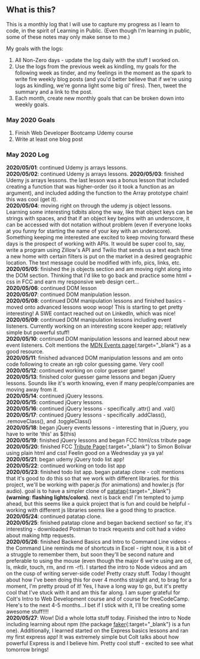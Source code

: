 ## What is this? ##
This is a monthly log that I will use to capture my progress as I learn to code, in the spirit of Learning in Public. (Even though I'm learning in public, some of these notes may only make sense to me.)    

My goals with the logs:
1. All Non-Zero days - update the log daily with the stuff I worked on.
2. Use the logs from the previous week as kindling, my goals for the following week as tinder, and my feelings in the moment as the spark to write fire weekly blog posts (and you'd better believe that if we're using logs as kindling, we're gonna light some big ol' fires). Then, tweet the summary and a link to the post.
3. Each month, create new monthly goals that can be broken down into weekly goals.

### May 2020 Goals
1. Finish Web Developer Bootcamp Udemy course
2. Write at least one blog post

### May 2020 Log
**2020/05/01**: continued Udemy js arrays lessons.    
**2020/05/02**: continued Udemy js arrays lessons.
**2020/05/03**: finished Udemy js arrays lessons. the last lesson was a bonus lesson that included creating a function that was higher-order (so it took a function as an argument), and included adding the function to the Array prototype chain! this was cool (get it).    
**2020/05/04**: moving right on through the udemy js object lessons. Learning some interesting tidbits along the way, like that object keys can be strings with spaces, and that if an object key begins with an underscore, it can be accessed with dot notation without problem (even if everyone looks at you funny for starting the name of your key with an underscore). Something keeping me interested ane excited to keep moving forward these days is the prospect of working with APIs. It would be super cool to, say, write a program using Zillow's API and Twilio that sends us a text each time a new home with certain filters is put on the market in a desired geographic location. The text message could be modified with info, pics, links, etc.    
**2020/05/05**: finished the js objects section and am moving right along into the DOM section. Thinking that I'd like to go back and practice some html + css in FCC and earn my responsive web design cert...     
**2020/05/06**: continued DOM lesson    
**2020/05/07**: continued DOM manipulation lesson.    
**2020/05/08**: continued DOM manipulation lessons and finished basics - moved onto advanced lessons woop woop! This is starting to get pretty interesting! A SWE contact reached out on LinkedIn, which was nice!    
**2020/05/09**: continued DOM manipulation lessons including event listeners. Currently working on an interesting score keeper app; relatively simple but powerful stuff!    
**2020/05/10**: continued DOM manipulation lessons and learned about new event listeners. Colt mentions the [MDN Events page](https://developer.mozilla.org/en-US/docs/Web/Events){:target="\_blank"} as a good resource.    
**2020/05/11**: finished advanced DOM manipulation lessons and am onto code following to create an rgb color guessing game. Very cool!    
**2020/05/12**: continued working on color guesser game!    
**2020/05/13**: finished color guesser game lessons and began jQuery lessons. Sounds like it's worth knowing, even if many people/companies are moving away from it.    
**2020/05/14**: continued jQuery lessons.    
**2020/05/15**: continued jQuery lessons.    
**2020/05/16**: continued jQuery lessons - specifically .attr() and .val()    
**2020/05/17**: continued jQuery lessons - specifically .addClass(), .removeClass(), and .toggleClass()    
**2020/05/18**: began jQuery events lessons - interesting that in jQuery, you have to write 'this' as $(this)    
**2020/05/19**: finished jQuery lessons and began FCC html/css tribute page    
**2020/05/20**: finished FCC [Tribute Page](https://codepen.io/jahberk/full/XWmogjp){:target="\_blank"} to Simon Bolivar using plain html and css! Feelin good on a Wednesday ya ya ya!    
**2020/05/21**: began udemy jQuery todo list app!    
**2020/05/22**: continued working on todo list app    
**2020/05/23**: finished todo list app. began patatap clone - colt mentions that it's good to do this so that we work with different libraries. for this project, we'll be working with paper.js (for animations) and howler.js (for audio). goal is to have a simpler clone of [patatap](https://www.patatap.com/){:target="\_blank"} **(warning: flashing lights/colors)**. next is back end! I'm tempted to jump ahead, but this seems like a quick project that is fun and could be helpful - working with different js libraries seems like a good thing to practice.    
**2020/05/24**: continued patatap clone.    
**2020/05/25**: finished patatap clone and began backend section! so far, it's interesting - downloaded Postman to track requests and colt had a video about making http requests.     
**2020/05/26**: finished Backend Basics and Intro to Command Line videos - the Command Line reminds me of shortcuts in Excel - right now, it is a bit of a struggle to remember them, but soon they'll be second nature and preferable to using the mouse (even though the major 6 we're using are cd, ls, mkdir, touch, rm, and rm -rf). I started the intro to Node videos and am on the cusp of writing server-side code! Pretty crazy stuff. Today I thought about how I've been doing this for over 4 months straight and, to brag for a moment, I'm pretty proud of it! Yes, I have a long way to go, but it's pretty cool that I've stuck with it and am this far along. I am super grateful for Colt's Intro to Web Development course and of course for freeCodeCamp. Here's to the next 4-5 months...I bet if I stick with it, I'll be creating some awesome stuff!!!!    
**2020/05/27**: Wow! Did a whole lotta stuff today. Finished the intro to Node including learning about npm (the package [faker](https://www.npmjs.com/package/faker){:target="\_blank"} is a fun one). Additionally, I learned started on the Express basics lessons and ran my first express app! It was extremely simple but Colt talks about how powerful Express is and I believe him. Pretty cool stuff - excited to see what tomorrow brings!    
